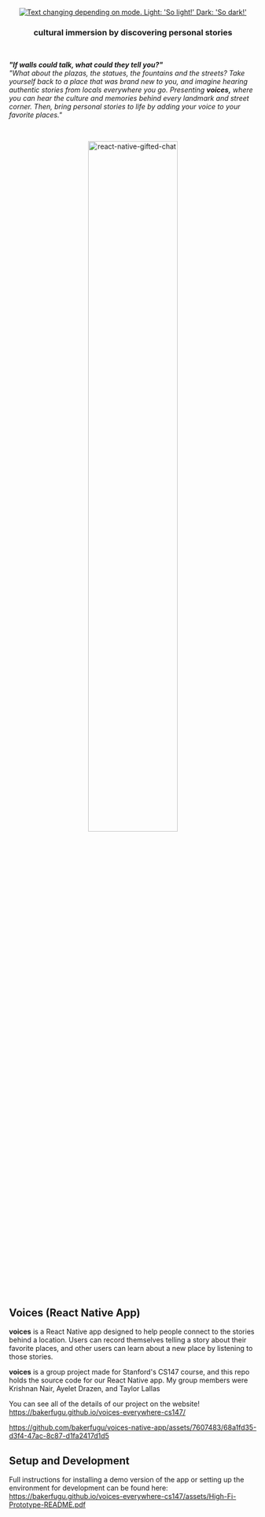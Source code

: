 <p align="center">
  <a href="https://bakerfugu.github.io/voices-everywhere-cs147/" target="_blank">
    <picture>
      <source media="(prefers-color-scheme: dark)" srcset="https://github.com/bakerfugu/voices-native-app/assets/7607483/657cc0df-6e56-4837-9ca5-88068fb1e8c4">
      <img alt="Text changing depending on mode. Light: 'So light!' Dark: 'So dark!'" src="https://github.com/bakerfugu/voices-native-app/assets/7607483/30f6917c-54a2-4967-89dc-56a254dd2a42">
    </picture>
  </a>
</p>

<h3 align="center">
  cultural immersion by discovering personal stories
</h3>

<br/>

***"If walls could talk, what could they tell you?"***  
*"What about the plazas, the statues, the fountains and the streets? Take yourself back to a place that was brand new to you, and imagine hearing authentic stories from locals everywhere you go. Presenting* ***voices,*** *where you can hear the culture and memories behind every landmark and street corner. Then, bring personal stories to life by adding your voice to your favorite places."*

<br/>

<p align="center" >
  <img alt="react-native-gifted-chat" src="https://github.com/bakerfugu/voices-native-app/assets/7607483/fe15efab-59e5-4990-b7ff-d87a6150e26d" width="60%" />
</p>

## Voices (React Native App)

**voices** is a React Native app designed to help people connect to the stories behind a location. Users can record themselves telling a story about their favorite places, and other users can learn about a new place by listening to those stories.

**voices** is a group project made for Stanford's CS147 course, and this repo holds the source code for our React Native app. My group members were Krishnan Nair, Ayelet Drazen, and Taylor Lallas

You can see all of the details of our project on the website!  
https://bakerfugu.github.io/voices-everywhere-cs147/

https://github.com/bakerfugu/voices-native-app/assets/7607483/68a1fd35-d3f4-47ac-8c87-d1fa2417d1d5

## Setup and Development

Full instructions for installing a demo version of the app or setting up the environment for development can be found here:  
https://bakerfugu.github.io/voices-everywhere-cs147/assets/High-Fi-Prototype-README.pdf
